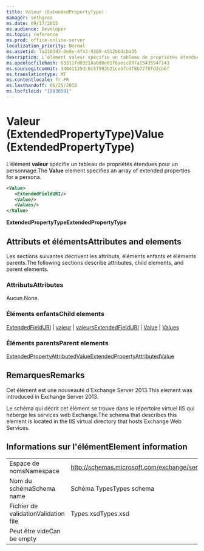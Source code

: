```yaml
---
title: Valeur (ExtendedPropertyType)
manager: sethgros
ms.date: 09/17/2015
ms.audience: Developer
ms.topic: reference
ms.prod: office-online-server
localization_priority: Normal
ms.assetid: 7a210393-0e8e-4f43-9360-4512b6dcba35
description: L’élément valeur spécifie un tableau de propriétés étendues pour un personnage.
ms.openlocfilehash: 63311fd03218a0d0e61f6aecc897a1543594f143
ms.sourcegitcommit: 34041125dc8c5f993b21cebfc4f8b72f0fd2cb6f
ms.translationtype: MT
ms.contentlocale: fr-FR
ms.lasthandoff: 06/25/2018
ms.locfileid: "19838991"
---
```

# <a name="value-extendedpropertytype"></a><span data-ttu-id="b91f9-103">Valeur (ExtendedPropertyType)</span><span class="sxs-lookup"><span data-stu-id="b91f9-103">Value (ExtendedPropertyType)</span></span>

<span data-ttu-id="b91f9-104">L’élément **valeur** spécifie un tableau de propriétés étendues pour un personnage.</span><span class="sxs-lookup"><span data-stu-id="b91f9-104">The **Value** element specifies an array of extended properties for a persona.</span></span> 
  
```XML
<Value>
   <ExtendedFieldURI/>
   <Value/>
   <Values/>
</Value>
```

<span data-ttu-id="b91f9-105">**ExtendedPropertyType**</span><span class="sxs-lookup"><span data-stu-id="b91f9-105">**ExtendedPropertyType**</span></span>

## <a name="attributes-and-elements"></a><span data-ttu-id="b91f9-106">Attributs et éléments</span><span class="sxs-lookup"><span data-stu-id="b91f9-106">Attributes and elements</span></span>

<span data-ttu-id="b91f9-107">Les sections suivantes décrivent les attributs, éléments enfants et éléments parents.</span><span class="sxs-lookup"><span data-stu-id="b91f9-107">The following sections describe attributes, child elements, and parent elements.</span></span>
  
### <a name="attributes"></a><span data-ttu-id="b91f9-108">Attributs</span><span class="sxs-lookup"><span data-stu-id="b91f9-108">Attributes</span></span>

<span data-ttu-id="b91f9-109">Aucun.</span><span class="sxs-lookup"><span data-stu-id="b91f9-109">None.</span></span>
  
### <a name="child-elements"></a><span data-ttu-id="b91f9-110">Éléments enfants</span><span class="sxs-lookup"><span data-stu-id="b91f9-110">Child elements</span></span>

<span data-ttu-id="b91f9-111">[ExtendedFieldURI](extendedfielduri.md) | [valeur](value.md) | [valeurs](values.md)</span><span class="sxs-lookup"><span data-stu-id="b91f9-111">[ExtendedFieldURI](extendedfielduri.md) | [Value](value.md) | [Values](values.md)</span></span>
  
### <a name="parent-elements"></a><span data-ttu-id="b91f9-112">Éléments parents</span><span class="sxs-lookup"><span data-stu-id="b91f9-112">Parent elements</span></span>

[<span data-ttu-id="b91f9-113">ExtendedPropertyAttributedValue</span><span class="sxs-lookup"><span data-stu-id="b91f9-113">ExtendedPropertyAttributedValue</span></span>](extendedpropertyattributedvalue.md)
  
## <a name="remarks"></a><span data-ttu-id="b91f9-114">Remarques</span><span class="sxs-lookup"><span data-stu-id="b91f9-114">Remarks</span></span>

<span data-ttu-id="b91f9-115">Cet élément est une nouveauté d'Exchange Server 2013.</span><span class="sxs-lookup"><span data-stu-id="b91f9-115">This element was introduced in Exchange Server 2013.</span></span>
  
<span data-ttu-id="b91f9-116">Le schéma qui décrit cet élément se trouve dans le répertoire virtuel IIS qui héberge les services web Exchange.</span><span class="sxs-lookup"><span data-stu-id="b91f9-116">The schema that describes this element is located in the IIS virtual directory that hosts Exchange Web Services.</span></span>
  
## <a name="element-information"></a><span data-ttu-id="b91f9-117">Informations sur l'élément</span><span class="sxs-lookup"><span data-stu-id="b91f9-117">Element information</span></span>

|||
|:-----|:-----|
|<span data-ttu-id="b91f9-118">Espace de noms</span><span class="sxs-lookup"><span data-stu-id="b91f9-118">Namespace</span></span>  <br/> |http://schemas.microsoft.com/exchange/services/2006/types  <br/> |
|<span data-ttu-id="b91f9-119">Nom du schéma</span><span class="sxs-lookup"><span data-stu-id="b91f9-119">Schema name</span></span>  <br/> |<span data-ttu-id="b91f9-120">Schéma Types</span><span class="sxs-lookup"><span data-stu-id="b91f9-120">Types schema</span></span>  <br/> |
|<span data-ttu-id="b91f9-121">Fichier de validation</span><span class="sxs-lookup"><span data-stu-id="b91f9-121">Validation file</span></span>  <br/> |<span data-ttu-id="b91f9-122">Types.xsd</span><span class="sxs-lookup"><span data-stu-id="b91f9-122">Types.xsd</span></span>  <br/> |
|<span data-ttu-id="b91f9-123">Peut être vide</span><span class="sxs-lookup"><span data-stu-id="b91f9-123">Can be empty</span></span>  <br/> ||
   

